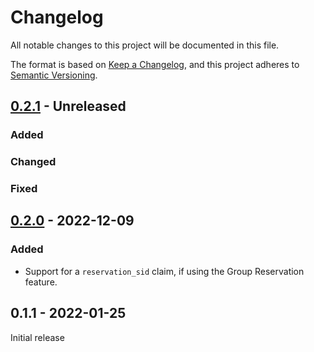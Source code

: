 # Changelog

All notable changes to this project will be documented in this file.

The format is based on [Keep a Changelog](https://keepachangelog.com/en/1.0.0/), and this project adheres to [Semantic Versioning](https://semver.org/spec/v2.0.0.html).

## [0.2.1] - Unreleased

[0.2.1]: https://github.com/streem/streem-sdk-jvm/compare/v0.2.0...HEAD

### Added

### Changed

### Fixed


## [0.2.0] - 2022-12-09

[0.2.0]: https://github.com/streem/streem-sdk-jvm/compare/v0.1.1...v0.2.0

### Added

* Support for a `reservation_sid` claim, if using the Group Reservation feature. 


## 0.1.1 - 2022-01-25

Initial release

